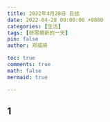 ```yaml
---
title: 2022年4月28日 日结
date: 2022-04-28 09:00:00 +0800
categories: [生活]
tags: [研零萌新的一天]
pin: false
author: 郑威琦

toc: true
comments: true
math: false
mermaid: true

---
```


## 1 
